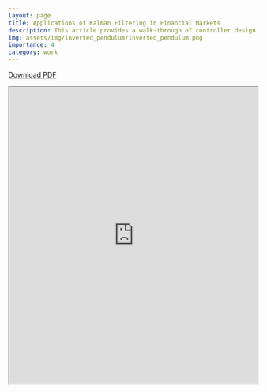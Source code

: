 ```yaml
---
layout: page
title: Applications of Kalman Filtering in Financial Markets
description: This article provides a walk-through of controller design for an inverted pendulum using state-space methods.
img: assets/img/inverted_pendulum/inverted_pendulum.png
importance: 4
category: work
---
```


[Download PDF](https://drive.google.com/file/d/1DP6APVClArlMo3cvOM8gml0xBegnx5Rr/view?usp=sharing)

<iframe src="https://pdf.ac/3iQtaZ" width="100%" height="600px"></iframe>
